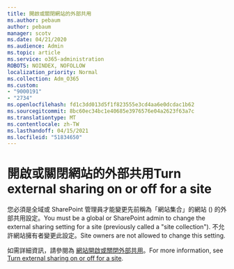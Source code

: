 ```yaml
---
title: 開啟或關閉網站的外部共用
ms.author: pebaum
author: pebaum
manager: scotv
ms.date: 04/21/2020
ms.audience: Admin
ms.topic: article
ms.service: o365-administration
ROBOTS: NOINDEX, NOFOLLOW
localization_priority: Normal
ms.collection: Adm_O365
ms.custom:
- "9000191"
- "2734"
ms.openlocfilehash: fd1c3dd013d5f1f823555e3cd4aa6e0dcdac1b62
ms.sourcegitcommit: 8bc60ec34bc1e40685e3976576e04a2623f63a7c
ms.translationtype: MT
ms.contentlocale: zh-TW
ms.lasthandoff: 04/15/2021
ms.locfileid: "51834650"
---
```

# <a name="turn-external-sharing-on-or-off-for-a-site"></a><span data-ttu-id="b01c5-102">開啟或關閉網站的外部共用</span><span class="sxs-lookup"><span data-stu-id="b01c5-102">Turn external sharing on or off for a site</span></span>

<span data-ttu-id="b01c5-103">您必須是全域或 SharePoint 管理員才能變更先前稱為「網站集合」的網站 () 的外部共用設定。</span><span class="sxs-lookup"><span data-stu-id="b01c5-103">You must be a global or SharePoint admin to change the external sharing setting for a site (previously called a "site collection").</span></span> <span data-ttu-id="b01c5-104">不允許網站擁有者變更此設定。</span><span class="sxs-lookup"><span data-stu-id="b01c5-104">Site owners are not allowed to change this setting.</span></span> 

<span data-ttu-id="b01c5-105">如需詳細資訊，請參閱為 [網站開啟或關閉外部共用](https://docs.microsoft.com/sharepoint/change-external-sharing-site)。</span><span class="sxs-lookup"><span data-stu-id="b01c5-105">For more information, see [Turn external sharing on or off for a site](https://docs.microsoft.com/sharepoint/change-external-sharing-site).</span></span>
